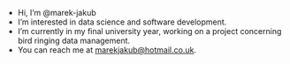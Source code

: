 - Hi, I’m @marek-jakub
- I’m interested in data science and software development.
- I’m currently in my final university year, working on a project concerning bird ringing data management.
- You can reach me at marekjakub@hotmail.co.uk.

<!---
marek-jakub/marek-jakub is a ✨ special ✨ repository because its `README.md` (this file) appears on your GitHub profile.
You can click the Preview link to take a look at your changes.
--->
